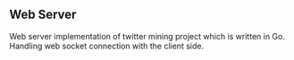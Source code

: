 ## Web Server

Web server implementation of twitter mining project which is written in Go. Handling web socket connection with the client side.